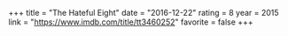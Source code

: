 +++
title = "The Hateful Eight"
date = "2016-12-22"
rating = 8
year = 2015
link = "https://www.imdb.com/title/tt3460252"
favorite = false
+++
